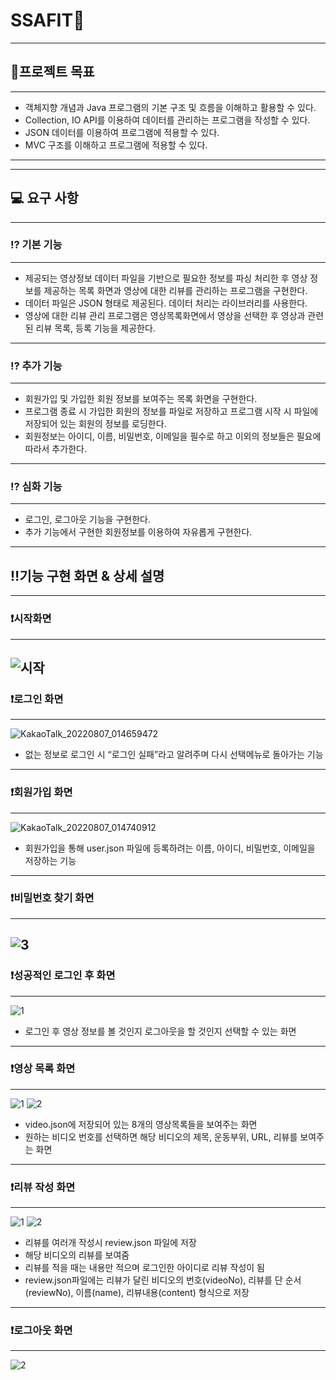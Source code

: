 # SSAFIT🥊

---

## 💪프로젝트 목표

---

- 객체지향 개념과 Java 프로그램의 기본 구조 및 흐름을 이해하고 활용할 수 있다.
- Collection, IO API를 이용하여 데이터를 관리하는 프로그램을 작성할 수 있다.
- JSON 데이터를 이용하여 프로그램에 적용할 수 있다.
- MVC 구조를 이해하고 프로그램에 적용할 수 있다.

---

---

## 💻 요구 사항

---

### ⁉️ 기본 기능

---

- 제공되는 영상정보 데이터 파일을 기반으로 필요한 정보를 파싱 처리한 후 영상 정보를 제공하는 목록 화면과 영상에 대한 리뷰를 관리하는 프로그램을 구현한다.
- 데이터 파일은 JSON 형태로 제공된다. 데이터 처리는 라이브러리를 사용한다.
- 영상에 대한 리뷰 관리 프로그램은 영상목록화면에서 영상을 선택한 후 영상과 관련된 리뷰 목록, 등록 기능을 제공한다.

---

### ⁉️ 추가 기능

---

- 회원가입 및 가입한 회원 정보를 보여주는 목록 화면을 구현한다.
- 프로그램 종료 시 가입한 회원의 정보를 파일로 저장하고 프로그램 시작 시 파일에 저장되어 있는 회원의 정보를 로딩한다.
- 회원정보는 아이디, 이름, 비밀번호, 이메일을 필수로 하고 이외의 정보들은 필요에 따라서 추가한다.

---

### ⁉️ 심화 기능

---

- 로그인, 로그아웃 기능을 구현한다.
- 추가 기능에서 구현한 회원정보를 이용하여 자유롭게 구현한다.

---

## ‼️기능 구현 화면 & 상세 설명

---

### ❗시작화면

---
![시작](/uploads/f1a4553e5c3acad6773c279316548a21/시작.png)
---

### ❗로그인 화면

---
![KakaoTalk_20220807_014659472](/uploads/20942790f3dc331137dede8c6bbb7c41/KakaoTalk_20220807_014659472.png)
- 없는 정보로 로그인 시 “로그인 실패”라고 알려주며 다시 선택메뉴로 돌아가는 기능

---

### ❗회원가입 화면

---
![KakaoTalk_20220807_014740912](/uploads/c9a8a8adfdb182387d0d27da0622515a/KakaoTalk_20220807_014740912.png)
- 회원가입을 통해 user.json 파일에 등록하려는 이름, 아이디, 비밀번호, 이메일을 저장하는 기능
---

### ❗비밀번호 찾기 화면

---
![3](/uploads/4261bab06f6ba277bd94671d9b4e6afb/3.png)
---

### ❗성공적인 로그인 후 화면

---
![1](/uploads/e4f46795fe0d78e7e04ca70f46afcd54/1.png)
- 로그인 후 영상 정보를 볼 것인지 로그아웃을 할 것인지 선택할 수 있는 화면

---

### ❗영상 목록 화면

---
![1](/uploads/4a97f9cce1b99a9f063b3036c14864ac/1.png)
![2](/uploads/933d3a6b84a8ffc1f3386ac6ceec21b9/2.png)
- video.json에 저장되어 있는 8개의 영상목록들을 보여주는 화면
- 원하는 비디오 번호를 선택하면 해당 비디오의 제목, 운동부위, URL, 리뷰를 보여주는 화면

---

### ❗리뷰 작성 화면

---
![1](/uploads/4868b496ede456ec9ea6eac2690e9a16/1.png)
![2](/uploads/775e4aa208e84cb61234c57d03c2bc3f/2.png)
- 리뷰를 여러개 작성시 review.json 파일에 저장
- 해당 비디오의 리뷰를 보여줌
- 리뷰를 적을 때는 내용만 적으며 로그인한 아이디로 리뷰 작성이 됨
- review.json파일에는 리뷰가 달린 비디오의 번호(videoNo), 리뷰를 단 순서(reviewNo), 이름(name), 리뷰내용(content) 형식으로 저장

---

### ❗로그아웃 화면

---
![2](/uploads/b898d862e00035afbcc2d5228edaa652/2.png)
